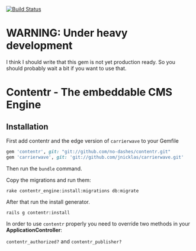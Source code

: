 [![Build Status](https://secure.travis-ci.org/Crunch09/contentr.png)](http://travis-ci.org/Crunch09/contentr)

# WARNING: Under heavy development

I think I should write that this gem is not yet production
ready. So you should probably wait a bit if you want
to use that.

# Contentr -  The embeddable CMS Engine

## Installation

First add contentr and the edge version of `carrierwave` to your Gemfile
```ruby
gem 'contentr', git: "git://github.com/no-dashes/contentr.git"
gem 'carrierwave', git: 'git://github.com/jnicklas/carrierwave.git'
```

Then run the `bundle` command.

Copy the migrations and run them:

`rake contentr_engine:install:migrations db:migrate`

After that run the install generator.

`rails g contentr:install`

In order to use `contentr` properly you need to override two methods in your **ApplicationController**:

`contentr_authorized?` and `contentr_publisher?`
